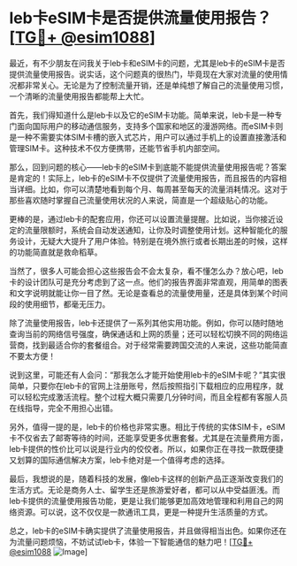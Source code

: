 # leb卡eSIM卡是否提供流量使用报告？[[TG💪+ @esim1088](https://t.me/s/esim1088)]

最近，有不少朋友在问我关于leb卡和eSIM卡的问题，尤其是leb卡的eSIM卡是否提供流量使用报告。说实话，这个问题真的很热门，毕竟现在大家对流量的使用情况都非常关心。无论是为了控制流量开销，还是单纯想了解自己的流量使用习惯，一个清晰的流量使用报告都能帮上大忙。

首先，我们得知道什么是leb卡以及它的eSIM卡功能。简单来说，leb卡是一种专门面向国际用户的移动通信服务，支持多个国家和地区的漫游网络。而eSIM卡则是一种不需要实体SIM卡槽的嵌入式芯片，用户可以通过手机上的设置直接激活和管理SIM卡。这种技术不仅方便携带，还能节省手机内部空间。

那么，回到问题的核心——leb卡的eSIM卡到底能不能提供流量使用报告呢？答案是肯定的！实际上，leb卡的eSIM卡不仅提供了流量使用报告，而且报告的内容相当详细。比如，你可以清楚地看到每个月、每周甚至每天的流量消耗情况。这对于那些喜欢随时掌握自己流量使用状况的人来说，简直是一个超级贴心的功能。

更棒的是，通过leb卡的配套应用，你还可以设置流量提醒。比如说，当你接近设定的流量限额时，系统会自动发送通知，让你及时调整使用计划。这种智能化的服务设计，无疑大大提升了用户体验。特别是在境外旅行或者长期出差的时候，这样的功能简直就是救命稻草。

当然了，很多人可能会担心这些报告会不会太复杂，看不懂怎么办？放心吧，leb卡的设计团队可是充分考虑到了这一点。他们的报告界面非常直观，用简单的图表和文字说明就能让你一目了然。无论是查看总的流量使用量，还是具体到某个时间段的使用细节，都毫无压力。

除了流量使用报告，leb卡还提供了一系列其他实用功能。例如，你可以随时随地查询当前的网络信号强度，确保通话和上网的质量；还可以轻松切换不同的网络运营商，找到最适合你的套餐组合。对于经常需要跨国交流的人来说，这些功能简直不要太方便！

说到这里，可能还有人会问：“那我怎么才能开始使用leb卡的eSIM卡呢？”其实很简单，只要你在leb卡的官网上注册账号，然后按照指引下载相应的应用程序，就可以轻松完成激活流程。整个过程大概只需要几分钟时间，而且全程都有客服人员在线指导，完全不用担心出错。

另外，值得一提的是，leb卡的价格也非常实惠。相比于传统的实体SIM卡，eSIM卡不仅省去了邮寄等待的时间，还能享受更多优惠套餐。尤其是在流量费用方面，leb卡提供的性价比可以说是行业内的佼佼者。所以，如果你正在寻找一款既便捷又划算的国际通信解决方案，leb卡绝对是一个值得考虑的选择。

最后，我想说的是，随着科技的发展，像leb卡这样的创新产品正逐渐改变我们的生活方式。无论是商务人士、留学生还是旅游爱好者，都可以从中受益匪浅。而leb卡提供的流量使用报告功能，更是让我们能够更加高效地管理和利用自己的网络资源。可以说，这不仅仅是一款通讯工具，更是一种提升生活质量的方式。

总之，leb卡的eSIM卡确实提供了流量使用报告，并且做得相当出色。如果你还在为流量问题烦恼，不妨试试leb卡，体验一下智能通信的魅力吧！[[TG💪+ @esim1088](https://t.me/s/esim1088) ![Image](https://i.postimg.cc/4NQfJmqS/Snipaste-2025-05-13-00-14-12.png)]